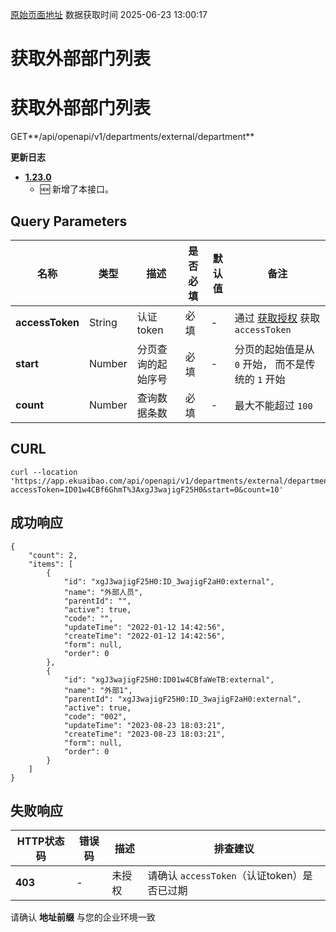 [原始页面地址](https://docs.ekuaibao.com/docs/open-api/corporation/get-external-department)
数据获取时间 2025-06-23 13:00:17

# 获取外部部门列表

# 获取外部部门列表  
  
GET**/api/openapi/v1/departments/external/department**

**更新日志**

  * [**1.23.0**](/updateLog/update-log#1230)
    * 🆕 新增了本接口。



## Query Parameters​

名称| 类型| 描述| 是否必填| 默认值| 备注  
---|---|---|---|---|---  
**accessToken**|  String| 认证token| 必填| -| 通过 [获取授权](/docs/open-api/getting-started/auth) 获取 `accessToken`  
**start**|  Number| 分页查询的起始序号| 必填| -| 分页的起始值是从 `0` 开始， 而不是传统的 `1` 开始  
**count**|  Number| 查询数据条数| 必填| -| 最大不能超过 `100`  
  
## CURL​
    
    
    curl --location 'https://app.ekuaibao.com/api/openapi/v1/departments/external/department?accessToken=ID01w4CBf6GhmT%3AxgJ3wajigF25H0&start=0&count=10'  
    

## 成功响应​
    
    
    {  
        "count": 2,  
        "items": [  
            {  
                "id": "xgJ3wajigF25H0:ID_3wajigF2aH0:external",  
                "name": "外部人员",  
                "parentId": "",  
                "active": true,  
                "code": "",  
                "updateTime": "2022-01-12 14:42:56",  
                "createTime": "2022-01-12 14:42:56",  
                "form": null,  
                "order": 0  
            },  
            {  
                "id": "xgJ3wajigF25H0:ID01w4CBfaWeTB:external",  
                "name": "外部1",  
                "parentId": "xgJ3wajigF25H0:ID_3wajigF2aH0:external",  
                "active": true,  
                "code": "002",  
                "updateTime": "2023-08-23 18:03:21",  
                "createTime": "2023-08-23 18:03:21",  
                "form": null,  
                "order": 0  
            }  
        ]  
    }  
    

## 失败响应​

HTTP状态码| 错误码| 描述| 排查建议  
---|---|---|---  
**403**|  -| 未授权| 请确认 `accessToken`（认证token）是否已过期  
请确认 **地址前缀** 与您的企业环境一致
